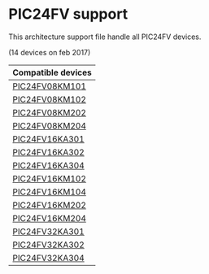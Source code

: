 # PIC24FV support

This architecture support file handle all PIC24FV devices.

(14 devices on feb 2017)

|Compatible devices|
|---------|
|[PIC24FV08KM101](http://microchip.com/wwwproducts/en/PIC24F08KM101)|
|[PIC24FV08KM102](http://microchip.com/wwwproducts/en/PIC24F08KM102)|
|[PIC24FV08KM202](http://microchip.com/wwwproducts/en/PIC24F08KM202)|
|[PIC24FV08KM204](http://microchip.com/wwwproducts/en/PIC24F08KM204)|
|[PIC24FV16KA301](http://microchip.com/wwwproducts/en/PIC24F16KA301)|
|[PIC24FV16KA302](http://microchip.com/wwwproducts/en/PIC24F16KA302)|
|[PIC24FV16KA304](http://microchip.com/wwwproducts/en/PIC24F16KA304)|
|[PIC24FV16KM102](http://microchip.com/wwwproducts/en/PIC24F16KM102)|
|[PIC24FV16KM104](http://microchip.com/wwwproducts/en/PIC24F16KM104)|
|[PIC24FV16KM202](http://microchip.com/wwwproducts/en/PIC24F16KM202)|
|[PIC24FV16KM204](http://microchip.com/wwwproducts/en/PIC24F16KM204)|
|[PIC24FV32KA301](http://microchip.com/wwwproducts/en/PIC24F32KA301)|
|[PIC24FV32KA302](http://microchip.com/wwwproducts/en/PIC24F32KA302)|
|[PIC24FV32KA304](http://microchip.com/wwwproducts/en/PIC24F32KA304)|
